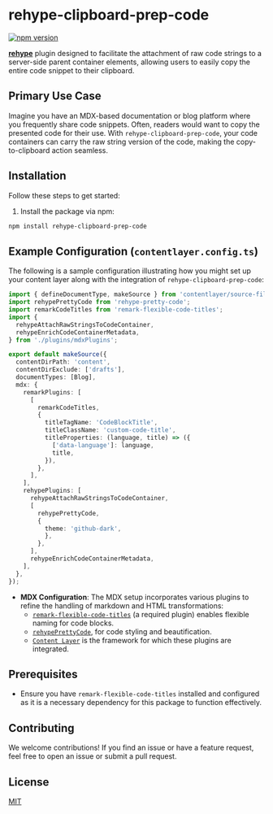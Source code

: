 
# rehype-clipboard-prep-code

[![npm version](https://badge.fury.io/js/rehype-clipboard-prep-code.svg)](https://www.npmjs.com/package/rehype-clipboard-prep-code)


**[rehype](https://github.com/rehypejs/rehype)** plugin designed to facilitate the attachment of raw code strings to a server-side parent container elements, allowing users to easily copy the entire code snippet to their clipboard.

## Primary Use Case

Imagine you have an MDX-based documentation or blog platform where you frequently share code snippets. Often, readers would want to copy the presented code for their use. With `rehype-clipboard-prep-code`, your code containers can carry the raw string version of the code, making the copy-to-clipboard action seamless.


## Installation

Follow these steps to get started:

1. Install the package via npm:
```bash
npm install rehype-clipboard-prep-code
```


## Example Configuration (`contentlayer.config.ts`)

The following is a sample configuration illustrating how you might set up your content layer along with the integration of `rehype-clipboard-prep-code`:

```typescript
import { defineDocumentType, makeSource } from 'contentlayer/source-files';
import rehypePrettyCode from 'rehype-pretty-code';
import remarkCodeTitles from 'remark-flexible-code-titles';
import {
  rehypeAttachRawStringsToCodeContainer,
  rehypeEnrichCodeContainerMetadata,
} from './plugins/mdxPlugins';

export default makeSource({
  contentDirPath: 'content',
  contentDirExclude: ['drafts'],
  documentTypes: [Blog],
  mdx: {
    remarkPlugins: [
      [
        remarkCodeTitles,
        {
          titleTagName: 'CodeBlockTitle',
          titleClassName: 'custom-code-title',
          titleProperties: (language, title) => ({
            ['data-language']: language,
            title,
          }),
        },
      ],
    ],
    rehypePlugins: [
      rehypeAttachRawStringsToCodeContainer,
      [
        rehypePrettyCode,
        {
          theme: 'github-dark',
          },
        },
      ],
      rehypeEnrichCodeContainerMetadata,
    ],
  },
});
```


- **MDX Configuration**: The MDX setup incorporates various plugins to refine the handling of markdown and HTML transformations:
  - [`remark-flexible-code-titles`](https://github.com/ipikuka/remark-flexible-code-titles) (a required plugin) enables flexible naming for code blocks.
  - [`rehypePrettyCode`](https://github.com/atomiks/rehype-pretty-code), for code styling and beautification.
  - [`Content Layer`](https://contentlayer.dev/) is the framework for which these plugins are integrated.


## Prerequisites

- Ensure you have `remark-flexible-code-titles` installed and configured as it is a necessary dependency for this package to function effectively.


## Contributing

We welcome contributions! If you find an issue or have a feature request, feel free to open an issue or submit a pull request.

## License

[MIT](https://github.com/benjamin-chavez/rehype-clipboard-prep-code/blob/master/LICENSE)

